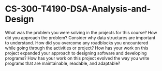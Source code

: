# CS-300-T4190-DSA-Analysis-and-Design

What was the problem you were solving in the projects for this course?
How did you approach the problem? Consider why data structures are important to understand.
How did you overcome any roadblocks you encountered while going through the activities or project?
How has your work on this project expanded your approach to designing software and developing programs?
How has your work on this project evolved the way you write programs that are maintainable, readable, and adaptable?
